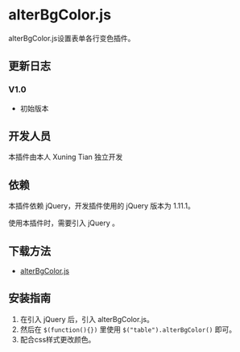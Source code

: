 # alterBgColor.js 

alterBgColor.js设置表单各行变色插件。 

## 更新日志

### V1.0

- 初始版本

## 开发人员

本插件由本人 Xuning Tian 独立开发

## 依赖

本插件依赖 jQuery，开发插件使用的 jQuery 版本为 1.11.1。

使用本插件时，需要引入 jQuery 。

## 下载方法

- [alterBgColor.js](https://github.com/txn513/alterBgColor.js) 

## 安装指南

1. 在引入 jQuery 后，引入 alterBgColor.js。 
2. 然后在 `$(function(){})` 里使用 `$("table").alterBgColor()` 即可。
3. 配合css样式更改颜色。